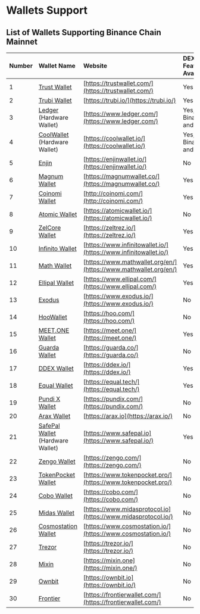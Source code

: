 # Wallets Support

## List of Wallets Supporting Binance Chain Mainnet

| Number | Wallet Name | Website | DEX Feature Available | Testnet Support | WalletConnect Support |
| :--- | :--- | :--- | :--- | :--- | :--- |
| 1 | [Trust Wallet](https://docs.binance.org/wallets/trust-wallet.html) | [https://trustwallet.com/](https://trustwallet.com/) | Yes | Yes | Yes |
| 2 | [Trubi Wallet](https://docs.binance.org/wallets/trubi.html) | [https://trubi.io/](https://trubi.io/) | Yes | No | Yes |
| 3 | [Ledger](https://docs.binance.org/wallets/ledger.html) \(Hardware Wallet\) | [https://www.ledger.com/](https://www.ledger.com/) | Yes, via Binance.org and Trubi | Yes, via Binance.org and Trubi | Yes, via Binance.org and Trubi |
| 4 | [CoolWallet](https://docs.binance.org/wallets/cool-wallet.html) \(Hardware Wallet\) | [https://coolwallet.io/](https://coolwallet.io/) | Yes, via Binance.org and Trubi | Yes, via Binance.org and Trubi | Yes, via Binance.org and Trubi |
| 5 | [Enjin](https://docs.binance.org/wallets/enjin.html) | [https://enjinwallet.io/](https://enjinwallet.io/) | No | No | No |
| 6 | [Magnum Wallet](https://docs.binance.org/wallets/magnum.html) | [https://magnumwallet.co/](https://magnumwallet.co/) | Yes | No | Yes |
| 7 | [Coinomi Wallet](https://docs.binance.org/wallets/coinomi-wallet.html) | [http://coinomi.com/](http://coinomi.com/) | Yes | No | Yes |
| 8 | [Atomic Wallet](https://docs.binance.org/wallets/atomic-wallet.html) | [https://atomicwallet.io/](https://atomicwallet.io/) | No | No | Yes |
| 9 | [ZelCore Wallet](https://docs.binance.org/wallets/zelcore-wallet.html) | [https://zeltrez.io/](https://zeltrez.io/) | Yes | No | Yes |
| 10 | [Infinito Wallet](https://docs.binance.org/wallets/infinito-wallet.html) | [https://www.infinitowallet.io/](https://www.infinitowallet.io/) | Yes | No | Yes |
| 11 | [Math Wallet](https://docs.binance.org/wallets/math-wallet.html) | [https://www.mathwallet.org/en/](https://www.mathwallet.org/en/) | Yes | No | Yes |
| 12 | [Ellipal Wallet](https://docs.binance.org/wallets/ellipal-wallet.html) | [https://www.ellipal.com/](https://www.ellipal.com/) | Yes | No | No |
| 13 | [Exodus](https://docs.binance.org/wallets/exodus.html) | [https://www.exodus.io/](https://www.exodus.io/) | No | No | No |
| 14 | [HooWallet](https://docs.binance.org/wallets/hoo-wallet.html) | [https://hoo.com/](https://hoo.com/) | No | No | No |
| 15 | [MEET.ONE Wallet](https://docs.binance.org/wallets/meet.html) | [https://meet.one/](https://meet.one/) | Yes | No | Yes |
| 16 | [Guarda Wallet](https://docs.binance.org/wallets/guarda.html) | [https://guarda.co/](https://guarda.co/) | No | No | No |
| 17 | [DDEX Wallet](https://docs.binance.org/wallets/ddex.html) | [https://ddex.io/](https://ddex.io/) | Yes | No | No |
| 18 | [Equal Wallet](https://docs.binance.org/wallets/equal.html) | [https://equal.tech/](https://equal.tech/) | Yes | Yes | Yes |
| 19 | [Pundi X Wallet](https://docs.binance.org/wallets/pundi.html) | [https://pundix.com/](https://pundix.com/) | No | No | No |
| 20 | [Arax Wallet](https://docs.binance.org/wallets/arax.html) | [https://arax.io](https://arax.io/) | No | No | No |
| 21 | [SafePal Wallet](https://docs.binance.org/wallets/safepal.html) \(Hardware Wallet\) | [https://www.safepal.io](https://www.safepal.io/) | Yes | No | Yes |
| 22 | [Zengo Wallet](https://docs.binance.org/wallets/zengo.html) | [https://zengo.com/](https://zengo.com/) | No | No | No |
| 23 | [TokenPocket Wallet](https://docs.binance.org/wallets/tokenpocket.html) | [https://www.tokenpocket.pro/](https://www.tokenpocket.pro/) | No | No | Yes |
| 24 | [Cobo Wallet](https://docs.binance.org/wallets/cobo.html) | [https://cobo.com/](https://cobo.com/) | No | No | Yes |
| 25 | [Midas Wallet](https://docs.binance.org/wallets/midas-wallet.html) | [https://www.midasprotocol.io](https://www.midasprotocol.io/) | No | No | No |
| 26 | [Cosmostation Wallet](https://docs.binance.org/wallets/cosmostation.html) | [https://www.cosmostation.io/](https://www.cosmostation.io/) | No | No | No |
| 27 | [Trezor](https://docs.binance.org/wallets/trezor.html) | [https://trezor.io/](https://trezor.io/) | No | No | Yes |
| 28 | [Mixin](https://docs.binance.org/wallets/mixin.html) | [https://mixin.one](https://mixin.one/) | No | No | No |
| 29 | [Ownbit](https://docs.binance.org/wallets/ownbit.html) | [https://ownbit.io](https://ownbit.io/) | No | No | No |
| 30 | [Frontier](https://docs.binance.org/wallets/frontier.html) | [https://frontierwallet.com/](https://frontierwallet.com/) | No | Yes | No |

